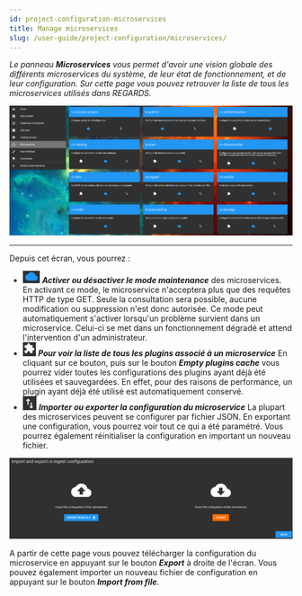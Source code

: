 ```yaml
---
id: project-configuration-microservices
title: Manage microservices
slug: /user-guide/project-configuration/microservices/
---
```


_Le panneau ***Microservices*** vous permet d'avoir une vision globale des différents microservices du système, de leur état de fonctionnement, et de leur configuration. Sur cette page vous pouvez retrouver la liste de tous les microservices utilisés dans REGARDS._

<div align="center">
  <img src="/images/user-documentation/v1.4/2-project-configuration/microservices/microservices-configure.png" alt="configuration microservices" width="800"/> 
</div>

---

Depuis cet écran, vous pourrez :

- <img src="/images/user-documentation/regards-icons/admin/cloud.png" alt="cloud" height="22"/> <b><i>Activer ou désactiver le mode maintenance</i></b> des microservices. En activant ce mode, le microservice n'acceptera plus que des requêtes HTTP de type GET. Seule la consultation sera possible, aucune modification ou suppression n'est donc autorisée. Ce mode peut automatiquement s'activer lorsqu'un problème survient dans un microservice. Celui-ci se met dans un fonctionnement dégradé et attend l'intervention d'un administrateur.
- <img src="/images/user-documentation/regards-icons/admin/plugins.png" alt="plugins" height="25"/> <b><i>Pour voir la liste de tous les plugins associé à un microservice</i></b> En cliquant sur ce bouton, puis sur le bouton <b><i>Empty plugins cache</i></b> vous pourrez vider toutes les configurations des plugins ayant déjà été utilisées et sauvegardées. En effet, pour des raisons de performance, un plugin ayant déjà été utilisé est automatiquement conservé.
- <img src="/images/user-documentation/regards-icons/admin/import-export.png" alt="import export" height="25"/> <b><i>Importer ou exporter la configuration du microservice</i></b> La plupart des microservices peuvent se configurer par fichier JSON. En exportant une configuration, vous pourrez voir tout ce qui a été paramétré. Vous pourrez également réinitialiser la configuration en important un nouveau fichier.

<div align="center">
  <img src="/images/user-documentation/v1.4/2-project-configuration/microservices/microservices-import-export.png" alt="configuration microservices" width="800"/> 
</div>

A partir de cette page vous pouvez télécharger la configuration du microservice en appuyant sur le bouton ***Export*** à droite de l'écran.
Vous pouvez également importer un nouveau fichier de configuration en appuyant sur le bouton ***Import from file***.
